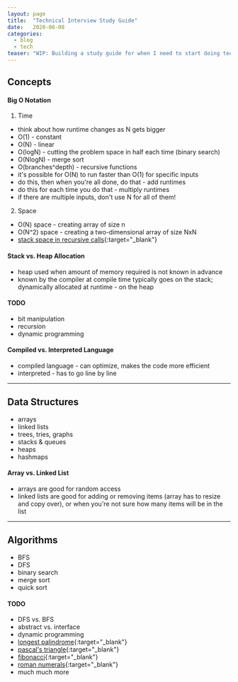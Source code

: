 ```yaml
---
layout: page
title:  "Technical Interview Study Guide"
date:   2020-06-08
categories:
  - blog
  - tech
teaser: "WIP: Building a study guide for when I need to start doing tech interviews again."
---
```


## Concepts

#### Big O Notation
1. Time
* think about how runtime changes as N gets bigger
* O(1) - constant
* O(N) - linear
* O(logN) - cutting the problem space in half each time (binary search)
* O(NlogN) - merge sort
* O(branches^depth) - recursive functions
* it's possible for O(N) to run faster than O(1) for specific inputs
* do this, then when you're all done, do that - add runtimes
* do this for each time you do that - multiply runtimes
* if there are multiple inputs, don't use N for all of them!

2. Space
* O(N) space - creating array of size n
* O(N^2) space - creating a two-dimensional array of size NxN
* [stack space in recursive calls](https://py3.codeskulptor.org/#user307_IR2jhP5XNx_0.py){:target="_blank"}

#### Stack vs. Heap Allocation
* heap used when amount of memory required is not known in advance
* known by the compiler at compile time typically goes on the stack; dynamically allocated at runtime - on the heap

#### TODO
* bit manipulation
* recursion
* dynamic programming

#### Compiled vs. Interpreted Language
* compiled language - can optimize, makes the code more efficient
* interpreted - has to go line by line

***

## Data Structures
* arrays
* linked lists
* trees, tries, graphs
* stacks & queues
* heaps
* hashmaps

#### Array vs. Linked List
* arrays are good for random access
* linked lists are good for adding or removing items (array has to resize and copy over), or when you're not sure how many items will be in the list

***

## Algorithms
* BFS
* DFS
* binary search
* merge sort
* quick sort

#### TODO
* DFS vs. BFS
* abstract vs. interface
* dynamic programming
* [longest palindrome](http://www.codeskulptor.org/#user40_9kU6XL8njr_1.py){:target="_blank"}
* [pascal's triangle](http://www.codeskulptor.org/#user40_RUTIiY3yBb_1.py){:target="_blank"}
* [fibonacci](http://www.codeskulptor.org/#user40_5HpDWjI6xF_1.py){:target="_blank"}
* [roman numerals](https://py3.codeskulptor.org/#user305_bZoAtXI4Pd_0.py){:target="_blank"}
* much much more
